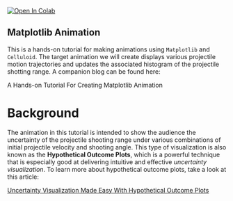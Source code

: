 [![Open In Colab](https://colab.research.google.com/assets/colab-badge.svg)](https://colab.research.google.com/github/ShuaiGuo16/Matplotllib_Animation_Tutorial/blob/master/Tutorial.ipynb)

## Matplotlib Animation

This is a hands-on tutorial for making animations using `Matplotlib` and `Celluloid`. The target animation we will create displays various projectile motion trajectories and updates the associated histogram of the projectile shotting range. A companion blog can be found here:

A Hands-on Tutorial For Creating Matplotlib Animation



# Background
The animation in this tutorial is intended to show the audience the uncertainty of the projectile shooting range under various combinations of initial projectile velocity and shooting angle. This type of visualization is also known as the **Hypothetical Outcome Plots**, which is a powerful technique that is especially good at delivering intuitive and effective *uncertainty visualization*. To learn more about hypothetical outcome plots, take a look at this article:

[Uncertainty Visualization Made Easy With Hypothetical Outcome Plots](https://towardsdatascience.com/uncertainty-visualization-made-easy-with-hypothetical-outcome-plots-89558574d069)
 